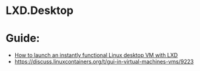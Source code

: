 # LXD.Desktop
# Guide:
- [How to launch an instantly functional Linux desktop VM with LXD](https://ubuntu.com/tutorials/how-to-launch-an-instantly-functional-linux-desktop-vm-with-lxd)
- https://discuss.linuxcontainers.org/t/gui-in-virtual-machines-vms/9223
